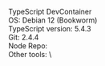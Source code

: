 TypeScript DevContainer\
OS: Debian 12 (Bookworm)\
TypeScript version: 5.4.3\
Git: 2.4.4\
Node Repo: \
Other tools: \
